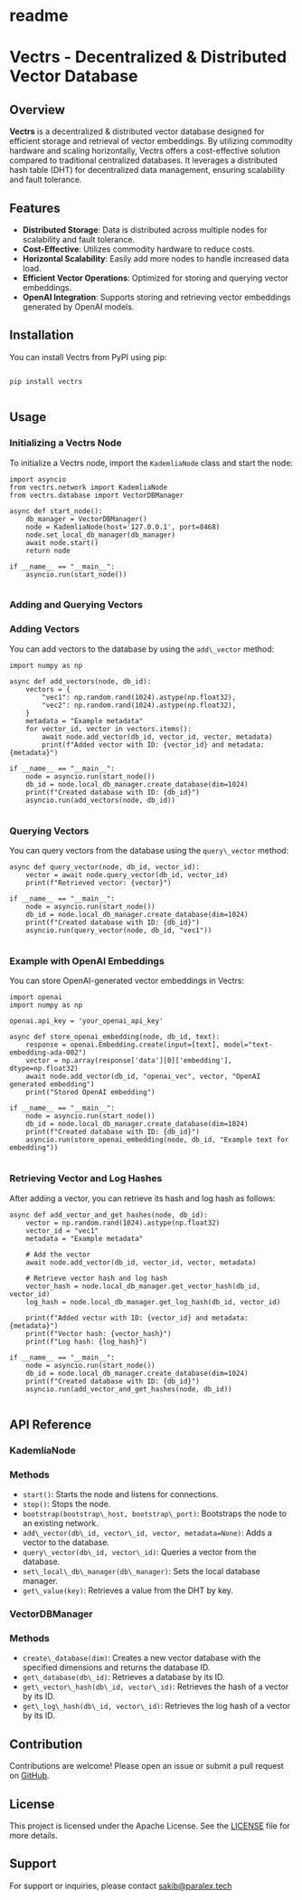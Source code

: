 # readme   
# Vectrs - Decentralized & Distributed Vector Database   
## Overview   
**Vectrs** is a decentralized & distributed vector database designed for efficient storage and retrieval of vector embeddings. By utilizing commodity hardware and scaling horizontally, Vectrs offers a cost-effective solution compared to traditional centralized databases. It leverages a distributed hash table (DHT) for decentralized data management, ensuring scalability and fault tolerance.   
## Features   
- **Distributed Storage**: Data is distributed across multiple nodes for scalability and fault tolerance.   
- **Cost-Effective**: Utilizes commodity hardware to reduce costs.   
- **Horizontal Scalability**: Easily add more nodes to handle increased data load.   
- **Efficient Vector Operations**: Optimized for storing and querying vector embeddings.   
- **OpenAI Integration**: Supports storing and retrieving vector embeddings generated by OpenAI models.   
   
## Installation   
You can install Vectrs from PyPI using pip:   
```

pip install vectrs


```
## Usage   
### Initializing a Vectrs Node   
To initialize a Vectrs node, import the `KademliaNode` class and start the node:   
```
import asyncio
from vectrs.network import KademliaNode
from vectrs.database import VectorDBManager

async def start_node():
    db_manager = VectorDBManager()
    node = KademliaNode(host='127.0.0.1', port=8468)
    node.set_local_db_manager(db_manager)
    await node.start()
    return node

if __name__ == "__main__":
    asyncio.run(start_node())


```
###    
### Adding and Querying Vectors   
### Adding Vectors   
You can add vectors to the database by using the `add\_vector` method:   
```
import numpy as np

async def add_vectors(node, db_id):
    vectors = {
        "vec1": np.random.rand(1024).astype(np.float32),
        "vec2": np.random.rand(1024).astype(np.float32),
    }
    metadata = "Example metadata"
    for vector_id, vector in vectors.items():
        await node.add_vector(db_id, vector_id, vector, metadata)
        print(f"Added vector with ID: {vector_id} and metadata: {metadata}")

if __name__ == "__main__":
    node = asyncio.run(start_node())
    db_id = node.local_db_manager.create_database(dim=1024)
    print(f"Created database with ID: {db_id}")
    asyncio.run(add_vectors(node, db_id))


```
### Querying Vectors   
You can query vectors from the database using the `query\_vector` method:   
```
async def query_vector(node, db_id, vector_id):
    vector = await node.query_vector(db_id, vector_id)
    print(f"Retrieved vector: {vector}")

if __name__ == "__main__":
    node = asyncio.run(start_node())
    db_id = node.local_db_manager.create_database(dim=1024)
    print(f"Created database with ID: {db_id}")
    asyncio.run(query_vector(node, db_id, "vec1"))


```
### Example with OpenAI Embeddings   
You can store OpenAI-generated vector embeddings in Vectrs:   
```
import openai
import numpy as np

openai.api_key = 'your_openai_api_key'

async def store_openai_embedding(node, db_id, text):
    response = openai.Embedding.create(input=[text], model="text-embedding-ada-002")
    vector = np.array(response['data'][0]['embedding'], dtype=np.float32)
    await node.add_vector(db_id, "openai_vec", vector, "OpenAI generated embedding")
    print("Stored OpenAI embedding")

if __name__ == "__main__":
    node = asyncio.run(start_node())
    db_id = node.local_db_manager.create_database(dim=1024)
    print(f"Created database with ID: {db_id}")
    asyncio.run(store_openai_embedding(node, db_id, "Example text for embedding"))


```
### Retrieving Vector and Log Hashes   
After adding a vector, you can retrieve its hash and log hash as follows:   
```
async def add_vector_and_get_hashes(node, db_id):
    vector = np.random.rand(1024).astype(np.float32)
    vector_id = "vec1"
    metadata = "Example metadata"

    # Add the vector
    await node.add_vector(db_id, vector_id, vector, metadata)

    # Retrieve vector hash and log hash
    vector_hash = node.local_db_manager.get_vector_hash(db_id, vector_id)
    log_hash = node.local_db_manager.get_log_hash(db_id, vector_id)

    print(f"Added vector with ID: {vector_id} and metadata: {metadata}")
    print(f"Vector hash: {vector_hash}")
    print(f"Log hash: {log_hash}")

if __name__ == "__main__":
    node = asyncio.run(start_node())
    db_id = node.local_db_manager.create_database(dim=1024)
    print(f"Created database with ID: {db_id}")
    asyncio.run(add_vector_and_get_hashes(node, db_id))


```
## API Reference   
### KademliaNode   
### Methods   
- `start()`: Starts the node and listens for connections.   
- `stop()`: Stops the node.   
- `bootstrap(bootstrap\_host, bootstrap\_port)`: Bootstraps the node to an existing network.   
- `add\_vector(db\_id, vector\_id, vector, metadata=None)`: Adds a vector to the database.   
- `query\_vector(db\_id, vector\_id)`: Queries a vector from the database.   
- `set\_local\_db\_manager(db\_manager)`: Sets the local database manager.   
- `get\_value(key)`: Retrieves a value from the DHT by key.   
   
### VectorDBManager   
### Methods   
- `create\_database(dim)`: Creates a new vector database with the specified dimensions and returns the database ID.   
- `get\_database(db\_id)`: Retrieves a database by its ID.   
- `get\_vector\_hash(db\_id, vector\_id)`: Retrieves the hash of a vector by its ID.   
- `get\_log\_hash(db\_id, vector\_id)`: Retrieves the log hash of a vector by its ID.   
   
## Contribution   
Contributions are welcome! Please open an issue or submit a pull request on [GitHub](https://github.com/ParalexLabs/Vectrs-beta).   
## License   
This project is licensed under the Apache License. See the [LICENSE](https://github.com/ParalexLabs/Vectrs-beta/blob/master/LICENSE) file for more details.   
## Support   
For support or inquiries, please contact sakib@paralex.tech  
